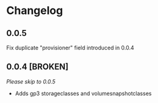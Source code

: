 # Changelog

## 0.0.5
Fix duplicate "provisioner" field introduced in 0.0.4

## 0.0.4 [BROKEN]
*Please skip to 0.0.5*
- Adds gp3 storageclasses and volumesnapshotclasses

